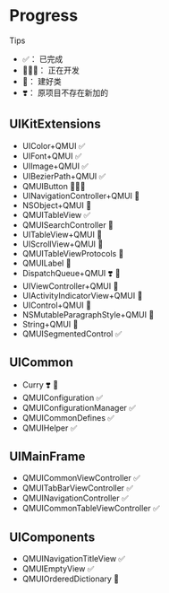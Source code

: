 # Progress

Tips
* ✅： 已完成
* 👨🏼‍💻： 正在开发
* 👷： 建好类
* ❣️： 原项目不存在新加的

## UIKitExtensions

* UIColor+QMUI  ✅
* UIFont+QMUI  ✅
* UIImage+QMUI  ✅
* UIBezierPath+QMUI  ✅
* QMUIButton  👨🏼‍💻
* UINavigationController+QMUI  👷
* NSObject+QMUI  👷
* QMUITableView  ✅
* QMUISearchController  👷
* UITableView+QMUI  👷
* UIScrollView+QMUI  👷
* QMUITableViewProtocols  👷
* QMUILabel  👷
* DispatchQueue+QMUI  ❣️ 👷
* UIViewController+QMUI  👷
* UIActivityIndicatorView+QMUI  👷
* UIControl+QMUI  👷
* NSMutableParagraphStyle+QMUI  👷
* String+QMUI  👷
* QMUISegmentedControl  ✅



## UICommon

* Curry  ❣️ 👷
* QMUIConfiguration  ✅
* QMUIConfigurationManager  ✅
* QMUICommonDefines  ✅
* QMUIHelper  ✅



## UIMainFrame

* QMUICommonViewController  ✅
* QMUITabBarViewController  ✅
* QMUINavigationController  ✅
* QMUICommonTableViewController  ✅



## UIComponents

* QMUINavigationTitleView   ✅
* QMUIEmptyView  ✅
* QMUIOrderedDictionary  👷
